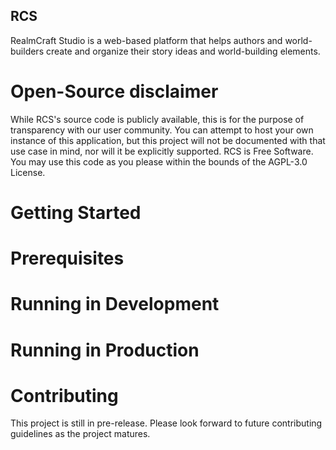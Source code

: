 ## RCS 
RealmCraft Studio is a web-based platform that helps authors and world-builders create and organize their story ideas and world-building elements.

# Open-Source disclaimer
While RCS's source code is publicly available, this is for the purpose of transparency with our user community. You can attempt to host your own instance of this application, but this project will not be documented with that use case in mind, nor will it be explicitly supported.
RCS is Free Software. You may use this code as you please within the bounds of the AGPL-3.0 License.

# Getting Started

# Prerequisites

# Running in Development

# Running in Production

# Contributing
This project is still in pre-release. Please look forward to future contributing guidelines as the project matures.
